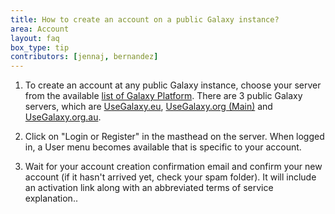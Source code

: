 ```yaml
---
title: How to create an account on a public Galaxy instance?
area: Account
layout: faq
box_type: tip
contributors: [jennaj, bernandez]
---
```



1. To create an account at any public Galaxy instance, choose your server from the available [list of Galaxy Platform](https://galaxyproject.org/use/).
 There are 3 public  Galaxy servers, which are [UseGalaxy.eu](https://usegalaxy.eu/), [UseGalaxy.org (Main)](https://usegalaxy.org/) and [UseGalaxy.org.au](https://usegalaxy.org.au/).

2. Click on "Login or Register" in the masthead on the server. When logged in, a User menu becomes available that is specific to your account.

3. Wait for your account creation confirmation email and confirm your new account (if it hasn't arrived yet, check your spam folder). It will include an activation link along with an abbreviated terms of service explanation.. 



